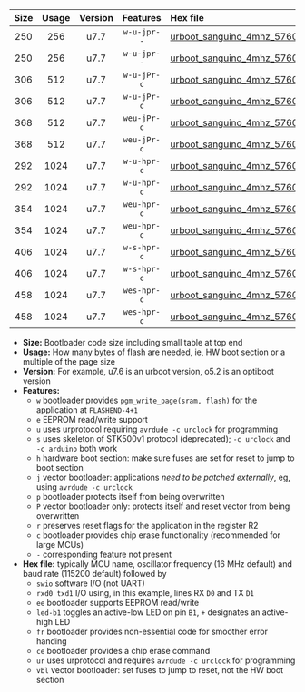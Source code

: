 |Size|Usage|Version|Features|Hex file|
|:-:|:-:|:-:|:-:|:--|
|250|256|u7.7|`w-u-jpr--`|[urboot_sanguino_4mhz_57600bps_swio_rxd0_txd1_led+b0_ur_vbl.hex](https://raw.githubusercontent.com/stefanrueger/urboot.hex/main/boards/sanguino/fcpu_4mhz/57600_bps/urboot_sanguino_4mhz_57600bps_swio_rxd0_txd1_led+b0_ur_vbl.hex)|
|250|256|u7.7|`w-u-jpr--`|[urboot_sanguino_4mhz_57600bps_swio_rxd2_txd3_led+b0_ur_vbl.hex](https://raw.githubusercontent.com/stefanrueger/urboot.hex/main/boards/sanguino/fcpu_4mhz/57600_bps/urboot_sanguino_4mhz_57600bps_swio_rxd2_txd3_led+b0_ur_vbl.hex)|
|306|512|u7.7|`w-u-jPr-c`|[urboot_sanguino_4mhz_57600bps_swio_rxd0_txd1_led+b0_fr_ce_ur_vbl.hex](https://raw.githubusercontent.com/stefanrueger/urboot.hex/main/boards/sanguino/fcpu_4mhz/57600_bps/urboot_sanguino_4mhz_57600bps_swio_rxd0_txd1_led+b0_fr_ce_ur_vbl.hex)|
|306|512|u7.7|`w-u-jPr-c`|[urboot_sanguino_4mhz_57600bps_swio_rxd2_txd3_led+b0_fr_ce_ur_vbl.hex](https://raw.githubusercontent.com/stefanrueger/urboot.hex/main/boards/sanguino/fcpu_4mhz/57600_bps/urboot_sanguino_4mhz_57600bps_swio_rxd2_txd3_led+b0_fr_ce_ur_vbl.hex)|
|368|512|u7.7|`weu-jPr-c`|[urboot_sanguino_4mhz_57600bps_swio_rxd0_txd1_ee_led+b0_fr_ce_ur_vbl.hex](https://raw.githubusercontent.com/stefanrueger/urboot.hex/main/boards/sanguino/fcpu_4mhz/57600_bps/urboot_sanguino_4mhz_57600bps_swio_rxd0_txd1_ee_led+b0_fr_ce_ur_vbl.hex)|
|368|512|u7.7|`weu-jPr-c`|[urboot_sanguino_4mhz_57600bps_swio_rxd2_txd3_ee_led+b0_fr_ce_ur_vbl.hex](https://raw.githubusercontent.com/stefanrueger/urboot.hex/main/boards/sanguino/fcpu_4mhz/57600_bps/urboot_sanguino_4mhz_57600bps_swio_rxd2_txd3_ee_led+b0_fr_ce_ur_vbl.hex)|
|292|1024|u7.7|`w-u-hpr-c`|[urboot_sanguino_4mhz_57600bps_swio_rxd0_txd1_led+b0_fr_ce_ur.hex](https://raw.githubusercontent.com/stefanrueger/urboot.hex/main/boards/sanguino/fcpu_4mhz/57600_bps/urboot_sanguino_4mhz_57600bps_swio_rxd0_txd1_led+b0_fr_ce_ur.hex)|
|292|1024|u7.7|`w-u-hpr-c`|[urboot_sanguino_4mhz_57600bps_swio_rxd2_txd3_led+b0_fr_ce_ur.hex](https://raw.githubusercontent.com/stefanrueger/urboot.hex/main/boards/sanguino/fcpu_4mhz/57600_bps/urboot_sanguino_4mhz_57600bps_swio_rxd2_txd3_led+b0_fr_ce_ur.hex)|
|354|1024|u7.7|`weu-hpr-c`|[urboot_sanguino_4mhz_57600bps_swio_rxd0_txd1_ee_led+b0_fr_ce_ur.hex](https://raw.githubusercontent.com/stefanrueger/urboot.hex/main/boards/sanguino/fcpu_4mhz/57600_bps/urboot_sanguino_4mhz_57600bps_swio_rxd0_txd1_ee_led+b0_fr_ce_ur.hex)|
|354|1024|u7.7|`weu-hpr-c`|[urboot_sanguino_4mhz_57600bps_swio_rxd2_txd3_ee_led+b0_fr_ce_ur.hex](https://raw.githubusercontent.com/stefanrueger/urboot.hex/main/boards/sanguino/fcpu_4mhz/57600_bps/urboot_sanguino_4mhz_57600bps_swio_rxd2_txd3_ee_led+b0_fr_ce_ur.hex)|
|406|1024|u7.7|`w-s-hpr-c`|[urboot_sanguino_4mhz_57600bps_swio_rxd0_txd1_led+b0_fr_ce.hex](https://raw.githubusercontent.com/stefanrueger/urboot.hex/main/boards/sanguino/fcpu_4mhz/57600_bps/urboot_sanguino_4mhz_57600bps_swio_rxd0_txd1_led+b0_fr_ce.hex)|
|406|1024|u7.7|`w-s-hpr-c`|[urboot_sanguino_4mhz_57600bps_swio_rxd2_txd3_led+b0_fr_ce.hex](https://raw.githubusercontent.com/stefanrueger/urboot.hex/main/boards/sanguino/fcpu_4mhz/57600_bps/urboot_sanguino_4mhz_57600bps_swio_rxd2_txd3_led+b0_fr_ce.hex)|
|458|1024|u7.7|`wes-hpr-c`|[urboot_sanguino_4mhz_57600bps_swio_rxd0_txd1_ee_led+b0_fr_ce.hex](https://raw.githubusercontent.com/stefanrueger/urboot.hex/main/boards/sanguino/fcpu_4mhz/57600_bps/urboot_sanguino_4mhz_57600bps_swio_rxd0_txd1_ee_led+b0_fr_ce.hex)|
|458|1024|u7.7|`wes-hpr-c`|[urboot_sanguino_4mhz_57600bps_swio_rxd2_txd3_ee_led+b0_fr_ce.hex](https://raw.githubusercontent.com/stefanrueger/urboot.hex/main/boards/sanguino/fcpu_4mhz/57600_bps/urboot_sanguino_4mhz_57600bps_swio_rxd2_txd3_ee_led+b0_fr_ce.hex)|

- **Size:** Bootloader code size including small table at top end
- **Usage:** How many bytes of flash are needed, ie, HW boot section or a multiple of the page size
- **Version:** For example, u7.6 is an urboot version, o5.2 is an optiboot version
- **Features:**
  + `w` bootloader provides `pgm_write_page(sram, flash)` for the application at `FLASHEND-4+1`
  + `e` EEPROM read/write support
  + `u` uses urprotocol requiring `avrdude -c urclock` for programming
  + `s` uses skeleton of STK500v1 protocol (deprecated); `-c urclock` and `-c arduino` both work
  + `h` hardware boot section: make sure fuses are set for reset to jump to boot section
  + `j` vector bootloader: applications *need to be patched externally*, eg, using `avrdude -c urclock`
  + `p` bootloader protects itself from being overwritten
  + `P` vector bootloader only: protects itself and reset vector from being overwritten
  + `r` preserves reset flags for the application in the register R2
  + `c` bootloader provides chip erase functionality (recommended for large MCUs)
  + `-` corresponding feature not present
- **Hex file:** typically MCU name, oscillator frequency (16 MHz default) and baud rate (115200 default) followed by
  + `swio` software I/O (not UART)
  + `rxd0 txd1` I/O using, in this example, lines RX `D0` and TX `D1`
  + `ee` bootloader supports EEPROM read/write
  + `led-b1` toggles an active-low LED on pin `B1`, `+` designates an active-high LED
  + `fr` bootloader provides non-essential code for smoother error handing
  + `ce` bootloader provides a chip erase command
  + `ur` uses urprotocol and requires `avrdude -c urclock` for programming
  + `vbl` vector bootloader: set fuses to jump to reset, not the HW boot section
